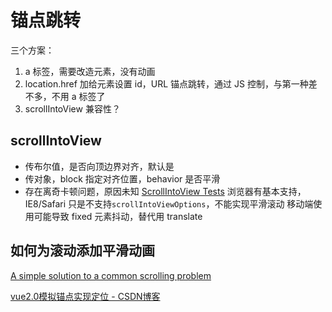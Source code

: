 # 锚点跳转

三个方案：
1. a 标签，需要改造元素，没有动画
2. location.href 加给元素设置 id，URL 锚点跳转，通过 JS 控制，与第一种差不多，不用 a 标签了
3. scrollIntoView 兼容性？

## scrollIntoView

* 传布尔值，是否向顶边界对齐，默认是
* 传对象，block 指定对齐位置，behavior 是否平滑
* 存在离奇卡顿问题，原因未知
[ScrollIntoView Tests](https://codepen.io/fatmedia/pres/aNZavB)
浏览器有基本支持，IE8/Safari 只是不支持`scrollIntoViewOptions`，不能实现平滑滚动
移动端使用可能导致 fixed 元素抖动，替代用 translate

## 如何为滚动添加平滑动画
[A simple solution to a common scrolling problem](https://gist.github.com/WebReflection/ea3e833b4de07d877479)

[vue2.0模拟锚点实现定位 - CSDN博客](https://blog.csdn.net/iceking66/article/details/78211213)
